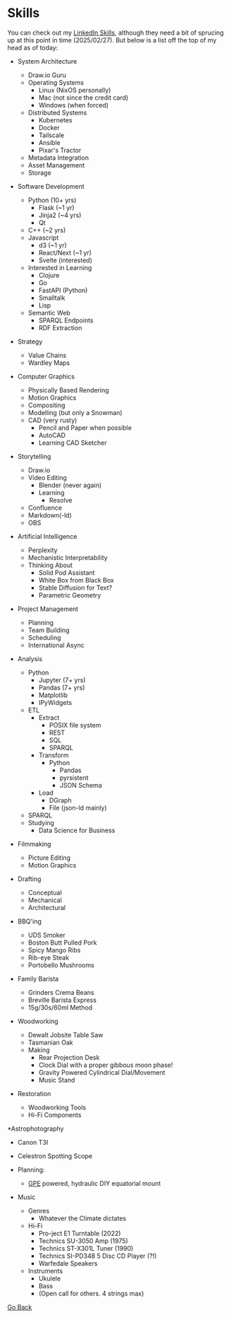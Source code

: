 # Skills

You can check out my [LinkedIn Skills](https://www.linkedin.com/in/nickkpope/details/skills/), although they need a bit of sprucing up at this point in time (2025/02/27). But below is a list off the top of my head as of today:

* System Architecture
  * Draw.io Guru
  * Operating Systems
    * Linux (NixOS personally)
    * Mac (not since the credit card)
    * Windows (when forced)
  * Distributed Systems
    * Kubernetes
    * Docker
    * Tailscale
    * Ansible
    * Pixar's Tractor
  * Metadata Integration
  * Asset Management
  * Storage

* Software Development
  * Python (10+ yrs)
    * Flask (~1 yr)
    * Jinja2 (~4 yrs)
    * Qt
  * C++ (~2 yrs)
  * Javascript
    * d3 (~1 yr)
    * React/Next (~1 yr)
    * Svelte (interested)
  * Interested in Learning
    * Clojure
    * Go
    * FastAPI (Python)
    * Smalltalk
    * Lisp
  * Semantic Web
    * SPARQL Endpoints
    * RDF Extraction

* Strategy
  * Value Chains
  * Wardley Maps

* Computer Graphics
  * Physically Based Rendering
  * Motion Graphics
  * Compositing
  * Modelling (but only a Snowman)
  * CAD (very rusty)
    * Pencil and Paper when possible
    * AutoCAD
    * Learning CAD Sketcher

* Storytelling
  * Draw.io
  * Video Editing
    * Blender (never again)
    * Learning
      * Resolve
  * Confluence
  * Markdown(-ld)
  * OBS

* Artificial Intelligence
  * Perplexity
  * Mechanistic Interpretability
  * Thinking About
    * Solid Pod Assistant
    * White Box from Black Box
    * Stable Diffusion for Text?
    * Parametric Geometry

* Project Management
  * Planning
  * Team Building
  * Scheduling
  * International Async

* Analysis
  * Python
    * Jupyter (7+ yrs)
    * Pandas (7+ yrs)
    * Matplotlib
    * IPyWidgets
  * ETL
    * Extract
      * POSIX file system
      * REST
      * SQL
      * SPARQL
    * Transform
      * Python
        * Pandas
        * pyrsistent
        * JSON Schema
    * Load
      * DGraph
      * File (json-ld mainly)
  * SPARQL
  * Studying
    * Data Science for Business

* Filmmaking
  * Picture Editing
  * Motion Graphics

* Drafting
  * Conceptual
  * Mechanical
  * Architectural

* BBQ'ing
  * UDS Smoker
  * Boston Butt Pulled Pork
  * Spicy Mango Ribs
  * Rib-eye Steak
  * Portobello Mushrooms

* Family Barista
  * Grinders Crema Beans
  * Breville Barista Express
  * 15g/30s/60ml Method

* Woodworking
  * Dewalt Jobsite Table Saw
  * Tasmanian Oak
  * Making
    * Rear Projection Desk
    * Clock Dial with a proper gibbous moon phase!
    * Gravity Powered Cylindrical Dial/Movement
    * Music Stand

* Restoration
  * Woodworking Tools
  * Hi-Fi Components

*Astrophotography
  * Canon T3I
  * Celestron Spotting Scope
  * Planning:
    * [GPE](https://en.wikipedia.org/wiki/Gravitational_energy) powered, hydraulic DIY equatorial mount

* Music
  * Genres
    * Whatever the Climate dictates
  * Hi-Fi
    * Pro-ject E1 Turntable (2022)
    * Technics SU-3050 Amp (1975)
    * Technics ST-X301L Tuner (1990)
    * Technics SI-PD348 5 Disc CD Player (?!)
    * Warfedale Speakers
  * Instruments
    * Ukulele
    * Bass
    * (Open call for others. 4 strings max)

[Go Back](https://onetrickjack.github.io/persona/)

